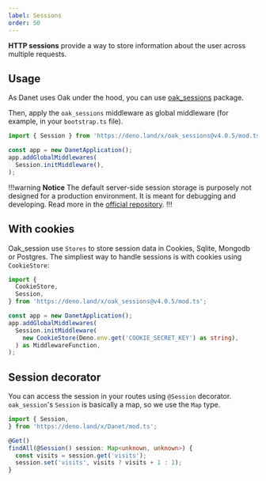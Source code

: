 ```yaml
---
label: Sessions
order: 50
---
```


**HTTP sessions** provide a way to store information about the user across multiple requests.

## Usage

As Danet uses Oak under the hood, you can use [oak_sessions](https://deno.land/x/oak_sessions) package.

Then, apply the `oak_sessions` middleware as global middleware (for example, in your `bootstrap.ts` file).

```typescript
import { Session } from 'https://deno.land/x/oak_sessions@v4.0.5/mod.ts';

const app = new DanetApplication();
app.addGlobalMiddlewares(
  Session.initMiddleware(),
);
```
!!!warning **Notice**
The default server-side session storage is purposely not designed for a production environment. It is meant for debugging and developing. Read more in the [official repository](https://deno.land/x/oak_sessions).
!!!

## With cookies

Oak_session use `Stores` to store session data in Cookies, Sqlite, Mongodb or Postgres.
The simpliest way to handle sessions is with cookies using `CookieStore`: 


```typescript
import {
  CookieStore,
  Session,
} from 'https://deno.land/x/oak_sessions@v4.0.5/mod.ts';

const app = new DanetApplication();
app.addGlobalMiddlewares(
  Session.initMiddleware(
    new CookieStore(Deno.env.get('COOKIE_SECRET_KEY') as string),
  ) as MiddlewareFunction,
);
```

## Session decorator

You can access the session in your routes using `@Session` decorator.
`oak_session`'s `Session` is basically a map, so we use the `Map` type.

```ts
import { Session,
} from 'https://deno.land/x/Danet/mod.ts';

@Get()
findAll(@Session() session: Map<unknown, unknown>) {
  const visits = session.get('visits');
  session.set('visits', visits ? visits + 1 : 1);
}
```